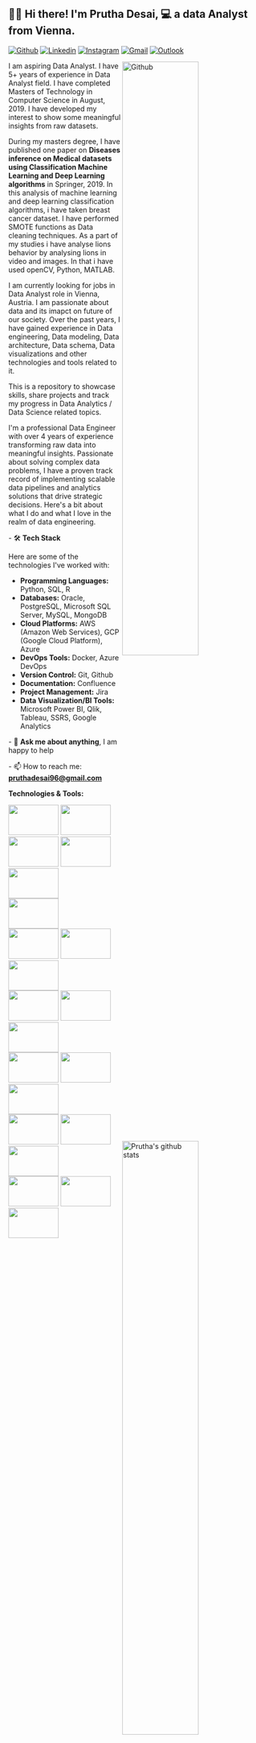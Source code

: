 ## 👋🏼 Hi there! I'm Prutha Desai, 💻 a data Analyst from Vienna.

[![Github](https://img.shields.io/badge/-Github-000?style=flat&logo=Github&logoColor=white)](https://github.com/Prutha0105)
[![Linkedin](https://img.shields.io/badge/-LinkedIn-blue?style=flat&logo=Linkedin&logoColor=white)](https://www.linkedin.com/in/prutha-desai/)
[![Instagram](https://img.shields.io/badge/-Instagram-c13584?style=flat&labelColor=c13584&logo=instagram&logoColor=white)](https://www.instagram.com/pruthadesaii/)
[![Gmail](https://img.shields.io/badge/-Gmail-c14438?style=flat&logo=Gmail&logoColor=white)](mailto:ruthadesai96@gmail.com)
[![Outlook](https://img.shields.io/badge/-Outlook-0078D4?style=flat&logo=Microsoft-Outlook&logoColor=white)](mailto:prutha0105@outlook.com)

<img width="55%" align="right" alt="Github" src="https://img.freepik.com/premium-vector/programmer-is-tired-work-development-programming-coding-technologies-low-battery_569013-382.jpg?w=826"/>
I am aspiring Data Analyst. I have 5+ years of experience in Data Analyst field. I have completed Masters of Technology in Computer Science in August, 2019. I have developed my interest to show some meaningful insights from raw datasets. 

During my masters degree, I have published one paper on **Diseases inference on Medical datasets using Classification Machine Learning and Deep Learning algorithms** in Springer, 2019. In this analysis of machine learning and deep learning classification algorithms, i have taken breast cancer dataset. I have performed SMOTE functions as Data cleaning techniques. As a part of my studies i have analyse lions behavior by analysing lions in video and images. In that i have used openCV, Python, MATLAB. 

I am currently looking for jobs in Data Analyst role in Vienna, Austria. I am passionate about data and its imapct on future of our society. Over the past years, I have gained experience in Data engineering, Data modeling, Data architecture, Data schema, Data visualizations and other technologies and tools related to it.

This is a repository to showcase skills, share projects and track my progress in Data Analytics / Data Science related topics.


I'm a professional Data Engineer with over 4 years of experience transforming raw data into meaningful insights. Passionate about solving complex data problems, I have a proven track record of implementing scalable data pipelines and analytics solutions that drive strategic decisions. Here's a bit about what I do and what I love in the realm of data engineering.

*-* 🛠 **Tech Stack**

Here are some of the technologies I've worked with:


  * **Programming Languages:** Python, SQL, R
  * **Databases:** Oracle, PostgreSQL, Microsoft SQL Server, MySQL, MongoDB
  * **Cloud Platforms:** AWS (Amazon Web Services), GCP (Google Cloud Platform), Azure
  * **DevOps Tools:** Docker, Azure DevOps
  * **Version Control:** Git, Github
  * **Documentation:** Confluence
  * **Project Management:** Jira
  * **Data Visualization/BI Tools:** Microsoft Power BI, Qlik, Tableau, SSRS, Google Analytics


*-* 💬 **Ask me about anything**, I am happy to help

*-* 📫 How to reach me: **pruthadesai96@gmail.com**



**Technologies & Tools:**


<p>
  <a href="https://github.com/mtahiraslan/">
    <img width="55%" align="right" alt="Prutha's github stats" src="https://github-readme-stats.vercel.app/api?username=mtahiraslan&theme=default&hide_border=false&include_all_commits=true&count_private=false" />
  </a>
 
  <a>
    <img width="55%" align="right" alt="Most Used Languages" src="https://github-readme-stats.vercel.app/api/top-langs/?username=Prutha0105&theme=default&hide_border=false&include_all_commits=true&count_private=false&layout=compact" />
  </a>

  <code><img width="100" height="60" src="https://www.vectorlogo.zone/logos/python/python-horizontal.svg"></code>
  <code><img width="100" height="60" src="https://www.vectorlogo.zone/logos/oracle/oracle-ar21.svg"></code>
  <br />
  <code><img width="100" height="60" src="https://www.svgrepo.com/show/303229/microsoft-sql-server-logo.svg"></code>
  <code><img width="100" height="60" src="https://www.svgrepo.com/show/448266/aws.svg"></code>
  <code><img width="100" height="60" src="https://www.svgrepo.com/show/353805/google-cloud.svg"></code>
  <br />
  <code><img width="100" height="60" src="https://www.vectorlogo.zone/logos/microsoft_azure/microsoft_azure-ar21.svg"></code>
  <br />
  <code><img width="100" height="60" src="https://www.vectorlogo.zone/logos/databricks/databricks-ar21.svg"></code>
  <code><img width="100" height="60" src="https://www.vectorlogo.zone/logos/gitlab/gitlab-ar21.svg"></code>
  <code><img width="100" height="60" src="https://www.vectorlogo.zone/logos/git-scm/git-scm-icon.svg"></code>
   <br />
  <code><img width="100" height="60" src="https://www.vectorlogo.zone/logos/docker/docker-ar21.svg"></code>
  <code><img width="100" height="60" src="https://www.vectorlogo.zone/logos/git-scm/git-scm-ar21.svg"></code>
  <code><img width="100" height="60" src="https://www.vectorlogo.zone/logos/kaggle/kaggle-ar21.svg"></code>
   <br />
  <code><img width="100" height="60" src="https://www.vectorlogo.zone/logos/github/github-ar21.svg"></code>
  <code><img width="100" height="60" src="https://www.svgrepo.com/show/353597/confluence.svg"></code>
  <code><img width="100" height="60" src="https://www.vectorlogo.zone/logos/atlassian_jira/atlassian_jira-ar21.svg"></code>
  <br />
  <code><img width="100" height="60" src="https://www.vectorlogo.zone/logos/visualstudio_code/visualstudio_code-ar21.svg"></code>
  <code><img width="100" height="60" src="https://www.svgrepo.com/show/354237/pycharm.svg"></code>
  <code><img width="100" height="60" src="https://www.vectorlogo.zone/logos/microsoft_powerbi/microsoft_powerbi-ar21.svg"></code>
    <br />
  <code><img width="100" height="60" src="https://www.svgrepo.com/show/354427/tableau.svg"></code>
  <code><img width="100" height="60" src="https://www.svgrepo.com/show/354242/qlik.svg"></code>
  <code><img width="100" height="60" src="https://logowik.com/content/uploads/images/azure-data-factory2539.jpg"></code>
</p>
